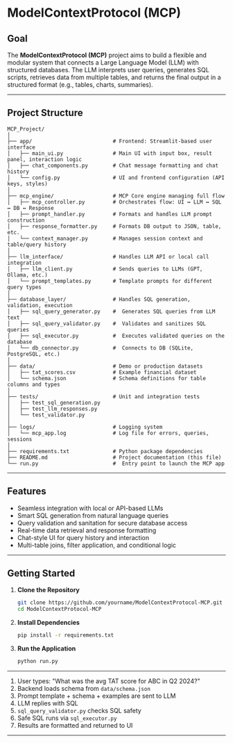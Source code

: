 #  ModelContextProtocol (MCP)

##  Goal

The **ModelContextProtocol (MCP)** project aims to build a flexible and modular system that connects a Large Language Model (LLM) with structured databases. The LLM interprets user queries, generates SQL scripts, retrieves data from multiple tables, and returns the final output in a structured format (e.g., tables, charts, summaries).

---

##  Project Structure

```
MCP_Project/
│
├── app/                          # Frontend: Streamlit-based user interface
│   ├── main_ui.py                # Main UI with input box, result panel, interaction logic
│   ├── chat_components.py        # Chat message formatting and chat history
│   └── config.py                 # UI and frontend configuration (API keys, styles)
│
├── mcp_engine/                   # MCP Core engine managing full flow
│   ├── mcp_controller.py         # Orchestrates flow: UI ↔ LLM ↔ SQL ↔ DB ↔ Response
│   ├── prompt_handler.py         # Formats and handles LLM prompt construction
│   ├── response_formatter.py     # Formats DB output to JSON, table, etc.
│   └── context_manager.py        # Manages session context and table/query history
│
├── llm_interface/                # Handles LLM API or local call integration
│   ├── llm_client.py             # Sends queries to LLMs (GPT, Ollama, etc.)
│   └── prompt_templates.py       # Template prompts for different query types
│
├── database_layer/               # Handles SQL generation, validation, execution
│   ├── sql_query_generator.py    #  Generates SQL queries from LLM text
│   ├── sql_query_validator.py    #  Validates and sanitizes SQL queries
│   ├── sql_executor.py           #  Executes validated queries on the database
│   └── db_connector.py           #  Connects to DB (SQLite, PostgreSQL, etc.)
│
├── data/                         # Demo or production datasets
│   ├── tat_scores.csv            # Example financial dataset
│   └── schema.json               # Schema definitions for table columns and types
│
├── tests/                        # Unit and integration tests
│   ├── test_sql_generation.py
│   ├── test_llm_responses.py
│   └── test_validator.py
│
├── logs/                         # Logging system
│   └── mcp_app.log               # Log file for errors, queries, sessions
│
├── requirements.txt              # Python package dependencies
├── README.md                     # Project documentation (this file)
└── run.py                        #  Entry point to launch the MCP app
```

---

##  Features

*  Seamless integration with local or API-based LLMs
*  Smart SQL generation from natural language queries
*  Query validation and sanitation for secure database access
*  Real-time data retrieval and response formatting
*  Chat-style UI for query history and interaction
*  Multi-table joins, filter application, and conditional logic

---

## Getting Started

1. **Clone the Repository**

   ```bash
   git clone https://github.com/yourname/ModelContextProtocol-MCP.git
   cd ModelContextProtocol-MCP
   ```

2. **Install Dependencies**

   ```bash
   pip install -r requirements.txt
   ```

3. **Run the Application**

   ```bash
   python run.py
   ```

---
1. User types: "What was the avg TAT score for ABC in Q2 2024?"
2. Backend loads schema from `data/schema.json`
3. Prompt template + schema + examples are sent to LLM
4. LLM replies with SQL
5. `sql_query_validator.py` checks SQL safety
6. Safe SQL runs via `sql_executor.py`
7. Results are formatted and returned to UI
---